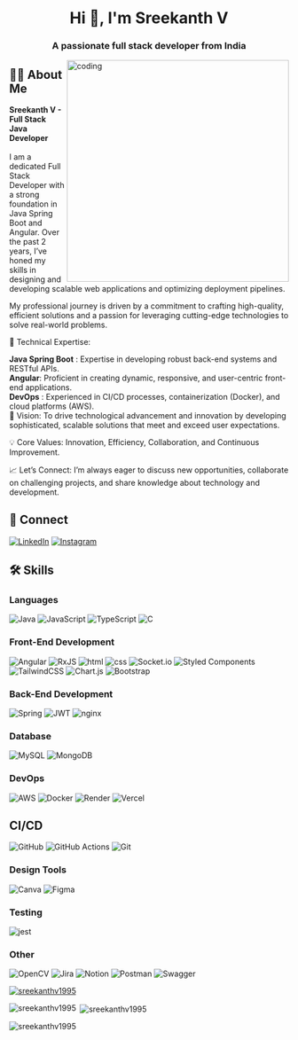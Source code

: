<h1 align="center">Hi 👋, I'm Sreekanth V</h1>
<h3 align="center">A passionate full stack developer from India</h3>
<img align="right" alt="coding" width="400" src="https://cdn.hashnode.com/res/hashnode/image/upload/v1690034956546/101c1694-7e87-458e-afd5-ab65c48c468e.gif">

<h2>👨‍💻 About Me</h2>
<strong>Sreekanth V - Full Stack Java Developer </strong><br><br>
I am a dedicated Full Stack Developer with a strong foundation in Java Spring Boot and Angular. Over the past 2 years, I’ve honed my skills in designing and developing scalable web applications and optimizing deployment pipelines.

My professional journey is driven by a commitment to crafting high-quality, efficient solutions and a passion for leveraging cutting-edge technologies to solve real-world problems.

🔹 Technical Expertise:

<strong>Java Spring Boot</strong> : Expertise in developing robust back-end systems and RESTful APIs.
<br/>
<strong>Angular</strong>: Proficient in creating dynamic, responsive, and user-centric front-end applications.
<br/>
<strong>DevOps</strong> : Experienced in CI/CD processes, containerization (Docker), and cloud platforms (AWS).
<br/>
🚀 Vision: To drive technological advancement and innovation by developing sophisticated, scalable solutions that meet and exceed user expectations.

💡 Core Values: Innovation, Efficiency, Collaboration, and Continuous Improvement.

📈 Let’s Connect: I’m always eager to discuss new opportunities, collaborate on challenging projects, and share knowledge about technology and development.
## 🔗 Connect


[![LinkedIn](https://img.shields.io/badge/LinkedIn-%230077B5.svg?logo=linkedin&logoColor=white)](https://www.linkedin.com/in/sreekanth-v-96b75b255/) 
[![Instagram](https://img.shields.io/badge/Instagram-%23E4405F.svg?logo=Instagram&logoColor=white)](https://www.instagram.com/srikand95/) 





## 🛠️ Skills

### Languages

![Java](https://img.shields.io/badge/java-%23ED8B00.svg?style=for-the-badge&logo=openjdk&logoColor=white) ![JavaScript](https://img.shields.io/badge/javascript-%23323330.svg?style=for-the-badge&logo=javascript&logoColor=%23F7DF1E)  ![TypeScript](https://img.shields.io/badge/typescript-%23007ACC.svg?style=for-the-badge&logo=typescript&logoColor=white) ![C](https://img.shields.io/badge/c-%2300599C.svg?style=for-the-badge&logo=c&logoColor=white)

### Front-End Development

![Angular](https://img.shields.io/badge/angular-%23DD0031.svg?style=for-the-badge&logo=angular&logoColor=white)
![RxJS](https://img.shields.io/badge/rxjs-%23B7178C.svg?style=for-the-badge&logo=reactivex&logoColor=white)  ![html](https://img.shields.io/badge/HTML5-E34F26?style=for-the-badge&logo=html5&logoColor=white)
![css](https://img.shields.io/badge/CSS3-1572B6?style=for-the-badge&logo=css3&logoColor=white)  ![Socket.io](https://img.shields.io/badge/Socket.io-black?style=for-the-badge&logo=socket.io&badgeColor=010101) ![Styled Components](https://img.shields.io/badge/styled--components-DB7093?style=for-the-badge&logo=styled-components&logoColor=white) ![TailwindCSS](https://img.shields.io/badge/tailwindcss-%2338B2AC.svg?style=for-the-badge&logo=tailwind-css&logoColor=white) 
![Chart.js](https://img.shields.io/badge/chart.js-F5788D.svg?style=for-the-badge&logo=chart.js&logoColor=white) 
![Bootstrap](https://img.shields.io/badge/bootstrap-%238511FA.svg?style=for-the-badge&logo=bootstrap&logoColor=white) 


### Back-End Development

![Spring](https://img.shields.io/badge/spring-%236DB33F.svg?style=for-the-badge&logo=spring&logoColor=white)
![JWT](https://img.shields.io/badge/JWT-black?style=for-the-badge&logo=JSON%20web%20tokens)
![nginx](https://img.shields.io/badge/Nginx-009900?style=for-the-badge&logo=nginx&logoColor=white) 

### Database
![MySQL](https://img.shields.io/badge/mysql-%2300000f.svg?style=for-the-badge&logo=mysql&logoColor=white) ![MongoDB](https://img.shields.io/badge/MongoDB-%234ea94b.svg?style=for-the-badge&logo=mongodb&logoColor=white)

### DevOps

![AWS](https://img.shields.io/badge/AWS-%23FF9900.svg?style=for-the-badge&logo=amazon-aws&logoColor=white) 
![Docker](https://img.shields.io/badge/docker-%230db7ed.svg?style=for-the-badge&logo=docker&logoColor=white) 
![Render](https://img.shields.io/badge/Render-%46E3B7.svg?style=for-the-badge&logo=render&logoColor=white) 
![Vercel](https://img.shields.io/badge/vercel-%23000000.svg?style=for-the-badge&logo=vercel&logoColor=white) 


## CI/CD
![GitHub](https://img.shields.io/badge/github-%23121011.svg?style=for-the-badge&logo=github&logoColor=white)
![GitHub Actions](https://img.shields.io/badge/github%20actions-%232671E5.svg?style=for-the-badge&logo=githubactions&logoColor=white) 
![Git](https://img.shields.io/badge/git-%23F05033.svg?style=for-the-badge&logo=git&logoColor=white)

### Design Tools
![Canva](https://img.shields.io/badge/Canva-%2300C4CC.svg?style=for-the-badge&logo=Canva&logoColor=white) 
![Figma](https://img.shields.io/badge/figma-%23F24E1E.svg?style=for-the-badge&logo=figma&logoColor=white)

### Testing

![jest](https://img.shields.io/badge/Jest-C21325?style=for-the-badge&logo=jest&logoColor=white)

### Other

 ![OpenCV](https://img.shields.io/badge/opencv-%23white.svg?style=for-the-badge&logo=opencv&logoColor=white) ![Jira](https://img.shields.io/badge/jira-%230A0FFF.svg?style=for-the-badge&logo=jira&logoColor=white) ![Notion](https://img.shields.io/badge/Notion-%23000000.svg?style=for-the-badge&logo=notion&logoColor=white) ![Postman](https://img.shields.io/badge/Postman-FF6C37?style=for-the-badge&logo=postman&logoColor=white) ![Swagger](https://img.shields.io/badge/-Swagger-%23Clojure?style=for-the-badge&logo=swagger&logoColor=white)

<p align="left"> <a href="https://github.com/ryo-ma/github-profile-trophy"><img src="https://github-profile-trophy.vercel.app/?username=sreekanthv1995" alt="sreekanthv1995" /></a> </p>


<p><img align="left" src="https://github-readme-stats.vercel.app/api/top-langs?username=sreekanthv1995&show_icons=true&locale=en&layout=compact" alt="sreekanthv1995" /></p>

<p>&nbsp;<img align="center" src="https://github-readme-stats.vercel.app/api?username=sreekanthv1995&show_icons=true&locale=en" alt="sreekanthv1995" /></p>

<p><img align="center" src="https://github-readme-streak-stats.herokuapp.com/?user=sreekanthv1995&" alt="sreekanthv1995" /></p>
